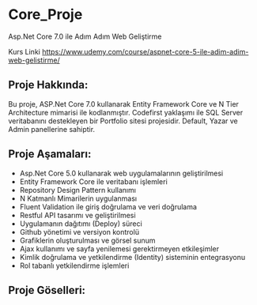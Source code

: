 # Core_Proje
Asp.Net Core 7.0 ile Adım Adım Web Geliştirme

Kurs Linki https://www.udemy.com/course/aspnet-core-5-ile-adim-adim-web-gelistirme/

## Proje Hakkında:
Bu proje, ASP.Net Core 7.0 kullanarak Entity Framework Core ve N Tier Architecture mimarisi ile kodlanmıştır. Codefirst yaklaşımı ile SQL Server veritabanını destekleyen bir Portfolio sitesi projesidir. Default, Yazar ve Admin panellerine sahiptir.

## Proje Aşamaları:
- Asp.Net Core 5.0 kullanarak web uygulamalarının geliştirilmesi
- Entity Framework Core ile veritabanı işlemleri
- Repository Design Pattern kullanımı
- N Katmanlı Mimarilerin uygulanması
- Fluent Validation ile giriş doğrulama ve veri doğrulama
- Restful API tasarımı ve geliştirilmesi
- Uygulamanın dağıtımı (Deploy) süreci
- Github yönetimi ve versiyon kontrolü
- Grafiklerin oluşturulması ve görsel sunum
- Ajax kullanımı ve sayfa yenilemesi gerektirmeyen etkileşimler
- Kimlik doğrulama ve yetkilendirme (Identity) sisteminin entegrasyonu
- Rol tabanlı yetkilendirme işlemleri
## Proje Göselleri: 
